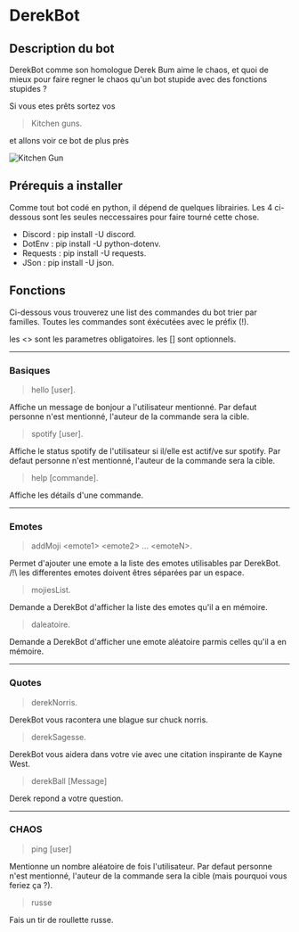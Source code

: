# DerekBot

## Description du bot

DerekBot comme son homologue Derek Bum aime le chaos, et quoi de mieux pour faire regner le chaos qu'un bot stupide avec des fonctions
stupides ?

Si vous etes prêts sortez vos

> Kitchen guns.

et allons voir ce bot de plus près

![Kitchen Gun](https://c.tenor.com/ocEiJ47ed9wAAAAC/kitchen-gun.gif)

## Prérequis a installer

Comme tout bot codé en python, il dépend de quelques librairies.
Les 4 ci-dessous sont les seules neccessaires pour faire tourné cette chose.

- Discord : pip install -U discord.
- DotEnv : pip install -U python-dotenv.
- Requests : pip install -U requests.
- JSon : pip install -U json.

## Fonctions

Ci-dessous vous trouverez une list des commandes du bot trier par familles.
Toutes les commandes sont éxécutées avec le préfix (!).

les <> sont les parametres obligatoires.
les [] sont optionnels.

***

### Basiques

> hello \[user].

Affiche un message de bonjour a l'utilisateur mentionné.
Par defaut personne n'est mentionné, l'auteur de la commande sera la cible.

> spotify \[user].

Affiche le status spotify de l'utilisateur si il/elle est actif/ve sur spotify.
Par defaut personne n'est mentionné, l'auteur de la commande sera la cible.

> help \[commande].

Affiche les détails d'une commande.

***

### Emotes

> addMoji \<emote1> \<emote2> ... \<emoteN>.

Permet d'ajouter une emote a la liste des emotes utilisables par DerekBot. /!\ les differentes emotes doivent êtres séparées par un espace.

> mojiesList.

Demande a DerekBot d'afficher la liste des emotes qu'il a en mémoire.

> daleatoire.

Demande a DerekBot d'afficher une emote aléatoire parmis celles qu'il a en mémoire.

***

### Quotes

> derekNorris.

DerekBot vous racontera une blague sur chuck norris.

> derekSagesse.

DerekBot vous aidera dans votre vie avec une citation inspirante de Kayne West.

> derekBall [Message]

Derek repond a votre question.


***

### CHAOS

> ping [user]

Mentionne un nombre aléatoire de fois l'utilisateur.
Par defaut personne n'est mentionné, l'auteur de la commande sera la cible (mais pourquoi vous feriez ça ?).

> russe

Fais un tir de roullette russe.
